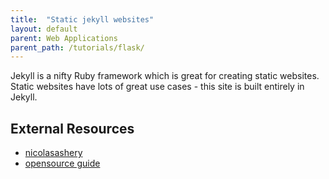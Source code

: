```yaml
---
title:  "Static jekyll websites"
layout: default
parent: Web Applications
parent_path: /tutorials/flask/
---
```

Jekyll is a nifty Ruby framework which is great for creating static websites. Static websites have lots of great use cases - this site is built entirely in Jekyll.


## **External Resources**
* [nicolasashery](https://github.com/nicolashery/nicolashery.com.git)
* [opensource guide](https://github.com/github/opensource.guide.git)